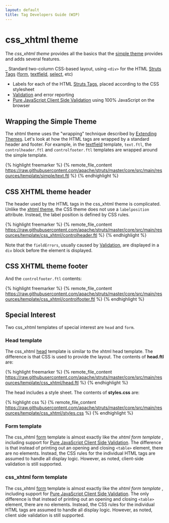 ```yaml
---
layout: default
title: Tag Developers Guide (WIP)
---
```


# css_xhtml theme

The _css_xhtml theme_ provides all the basics that the [simple theme](simple-theme.html) provides and adds several features.

_ Standard two-column CSS-based layout, using `<div>` for the HTML [Struts Tags](struts-tags.html) ([form](form-tag.htmk), 
  [textfield](textfield-tag.html), [select](select-tag.html), etc)
- Labels for each of the HTML [Struts Tags](struts-tags.html), placed according to the CSS stylesheet
- [Validation](../core-developers/validation.html) and error reporting
- [Pure JavaScript Client Side Validation](../core-developers/pure-java-script-client-side-validation.html) using 100% 
  JavaScript on the browser

## Wrapping the Simple Theme

The xhtml theme uses the "wrapping" technique described by [Extending Themes](extending-themes.html). Let's look at how 
the HTML tags are wrapped by a standard header and footer. For example, in the [textfield](textfield-tag.html) template, 
`text.ftl`, the `controlheader.ftl` and `controlfooter.ftl` templates are wrapped around the simple template.

{% highlight freemarker %}
{% remote_file_content https://raw.githubusercontent.com/apache/struts/master/core/src/main/resources/template/simple/text.ftl %}
{% endhighlight %}

## CSS XHTML theme header

The header used by the HTML tags in the css_xhtml theme is complicated. Unlike the [xhtml theme](xhtml-theme.html), 
the CSS theme does not use a `labelposition` attribute. Instead, the label position is defined by CSS rules.

{% highlight freemarker %}
{% remote_file_content https://raw.githubusercontent.com/apache/struts/master/core/src/main/resources/template/css_xhtml/controlheader.ftl %}
{% endhighlight %}

Note that the `fieldErrors`, usually caused by [Validation](../core-developers/validation.html), are displayed in a `div`
block before the element is displayed.

## CSS XHTML theme footer

And the `controlfooter.ftl` contents:

{% highlight freemarker %}
{% remote_file_content https://raw.githubusercontent.com/apache/struts/master/core/src/main/resources/template/css_xhtml/controlfooter.ftl %}
{% endhighlight %}

## Special Interest

Two css_xhtml templates of special interest are `head` and `form`.

### Head template

The css_xhtml [head](head-tag.html) template is similar to the xhtml head template. The difference is that CSS is used 
to provide the layout. The contents of **head.ftl** are:

{% highlight freemarker %}
{% remote_file_content https://raw.githubusercontent.com/apache/struts/master/core/src/main/resources/template/css_xhtml/head.ftl %}
{% endhighlight %}

The head includes a style sheet. The contents of **styles.css** are:

{% highlight css %}
{% remote_file_content https://raw.githubusercontent.com/apache/struts/master/core/src/main/resources/template/css_xhtml/styles.css %}
{% endhighlight %}

### Form template

The css_xhtml [form](form-tag.html) template is almost exactly like the _xhtml form template_ , including support for 
[Pure JavaScript Client Side Validation](../core-developers/pure-java-script-client-side-validation.html). The difference 
is that instead of printing out an opening and closing `<table>` element, there are no elements. Instead, the CSS rules 
for the individual HTML tags are assumed to handle all display logic. However, as noted, client-side validation is still 
supported.

### css_xhtml form template

The css_xhtml [form](form-tag.html) template is almost exactly like the _xhtml form template_ , including support for 
[Pure JavaScript Client Side Validation](../core-developers/pure-java-script-client-side-validation.html). The only 
difference is that instead of printing out an opening and closing `<table>` element, there are no elements. Instead, 
the CSS rules for the individual HTML tags are assumed to handle all display logic. However, as noted, client side 
validation is still supported.
